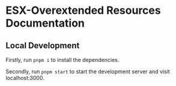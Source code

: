 # ESX-Overextended Resources Documentation

## Local Development

Firstly, run `pnpm i` to install the dependencies.

Secondly, run `pnpm start` to start the development server and visit localhost:3000.